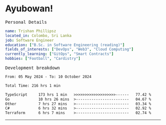# Ayubowan!

<samp>Personal Details</samp>

```yaml
name: Trishan Phillipsz
located_in: Colombo, Sri Lanka
job: Software Engineer
education: ["B.Sc. in Software Engineering (reading)"]
fields_of_interests: ["DevOps", "Web3", "Cloud Computing"]
currently_learning: ["GitOps", "Smart Contracts"]
hobbies: ["Football", "Cardistry"]
```

<samp>Development breakdown</samp>

<!--START_SECTION:waka-->

```txt
From: 05 May 2024 - To: 10 October 2024

Total Time: 216 hrs 1 min

TypeScript     173 hrs 1 min   >>>>>>>>>>>>>>>>>>>------   77.42 %
Go             10 hrs 26 mins  >------------------------   04.67 %
Other          7 hrs 27 mins   >------------------------   03.34 %
C#             6 hrs 32 mins   >------------------------   02.92 %
Terraform      6 hrs 7 mins    >------------------------   02.74 %
```

<!--END_SECTION:waka-->

---
